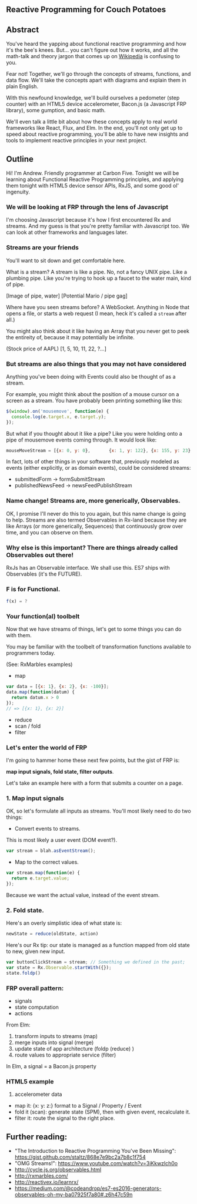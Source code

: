 Reactive Programming for Couch Potatoes
---------------------------------------

## Abstract

You've heard the yapping about functional reactive programming and how it's the bee's knees.
But... you can't figure out how it works, and all the math-talk and theory jargon that comes up on [Wikipedia](https://en.wikipedia.org/wiki/Functional_reactive_programming) is confusing to you.

Fear not! Together, we'll go through the concepts of streams, functions, and data flow.
We'll take the concepts apart with diagrams and explain them in plain English.

With this newfound knowledge, we'll build ourselves a pedometer (step counter) with
an HTML5 device accelerometer, Bacon.js (a Javascript FRP library), some gumption, and basic math.

We'll even talk a little bit about how these concepts apply to real
world frameworks like React, Flux, and Elm. In the end, you'll not only
get up to speed about reactive programming, you'll be able to have new insights and tools
to implement reactive principles in your next project.

## Outline

Hi! I'm Andrew. Friendly programmer at Carbon Five. Tonight we will be
learning about Functional Reactive Programming principles, and applying
them tonight with HTML5 device sensor APIs, RxJS, and some good ol'
ingenuity.

### We will be looking at FRP through the lens of Javascript

I'm choosing Javascript because it's how I first encountered Rx and
streams. And my guess is that you're pretty familiar with Javascript
too. We can look at other frameworks and languages later.

### Streams are your friends

You'll want to sit down and get comfortable here.

What is a stream? A stream is like a pipe. No, not a fancy UNIX pipe.
Like a plumbing pipe. Like you're trying to hook up a faucet to the
water main, kind of pipe.

[Image of pipe, water]
[Potential Mario / pipe gag]

Where have you seen streams before? A WebSocket. Anything in Node that
opens a file, or starts a web request (I mean, heck it's called a
`stream` after all.)

You might also think about it like having an Array that you never get to
peek the entireity of, because it may potentially be infinite.

(Stock price of AAPL) [1, 5, 10, 11, 22, ?...]

### But streams are also things that you may not have considered

Anything you've been doing with Events could also be thought of as a
stream.

For example, you might think about the position of a mouse cursor on a
screen as a stream. You have probably been printing something like this:

```js
$(window).on('mousemove', function(e) {
  console.log(e.target.x, e.target.y);
});
```

But what if you thought about it like a pipe? Like you were holding onto
a pipe of mousemove events coming through. It would look like:

```js
mouseMoveStream = [{x: 0, y: 0},       {x: 1, y: 122}, {x: 155, y: 23}, THE FUTURE...]
```

In fact, lots of other things in your software that, previously modeled
as events (either explicitly, or as domain events), could be considered streams:

- submittedForm -> formSubmitStream
- publishedNewsFeed -> newsFeedPublishStream

### Name change! Streams are, more generically, Observables.

OK, I promise I'll never do this to you again, but this name change is
going to help. Streams are also termed Observables in Rx-land because
they are like Arrays (or more generically, Sequences) that continuously
grow over time, and you can observe on them.

### Why else is this important? There are things already called Observables out there!

RxJs has an Observable interface. We shall use this.
ES7 ships with Observables (it's the FUTURE).

### F is for Functional.

```js
f(x) = ?
```

### Your function(al) toolbelt

Now that we have streams of things, let's get to some things you can do with them.

You may be familiar with the toolbelt of transformation functions
available to programmers today.

(See: RxMarbles examples)

* map

```js
var data = [{x: 1}, {x: 2}, {x: -100}];
data.map(function(datum) {
  return datum.x > 0
});
// => [{x: 1}, {x: 2}]
```
* reduce
* scan / fold
* filter

### Let's enter the world of FRP

I'm going to hammer home these next few points, but the gist of FRP is:

**map input signals, fold state, filter outputs**.

Let's take an example here with a form that submits a counter on a page.

### 1. Map input signals

OK, so let's formulate all inputs as streams. You'll most likely need to
do two things:

* Convert events to streams.

This is most likely a user event (DOM event?).

```js
var stream = blah.asEventStream();
```

* Map to the correct values.

```js
var stream.map(function(e) {
  return e.target.value;
});
```

Because we want the actual value, instead of the event stream.

### 2. Fold state.

Here's an overly simplistic idea of what state is:

```js
newState = reduce(oldState, action)
```

Here's our Rx tip: our state is managed as a function mapped from old
state to new, given new input.

```js
var buttonClickStream = stream; // Something we defined in the past;
var state = Rx.Observable.startWith({});
state.foldp()
```

### FRP overall pattern:

* signals
* state computation
* actions

From Elm:

1. transform inputs to streams (map)
2. merge inputs into signal (merge)
3. update state of app architecture (foldp (reduce) )
4. route values to appropriate service (filter)

In Elm, a signal = a Bacon.js property


### HTML5 example

1. accelerometer data

- map it: {x: y: z:} format to a Signal / Property / Event
- fold it (scan): generate state (SPM), then with given event, recalculate
  it.
- filter it: route the signal to the right place.


## Further reading:

* "The Introduction to Reactive Programming You've Been Missing": https://gist.github.com/staltz/868e7e9bc2a7b8c1f754
* "OMG Streams!": https://www.youtube.com/watch?v=3iKkwzlch0o
* http://cycle.js.org/observables.html
* http://rxmarbles.com/
* http://reactivex.io/learnrx/
* https://medium.com/@codeandrop/es7-es2016-generators-observables-oh-my-ba07925f7a80#.z6h47c59n
